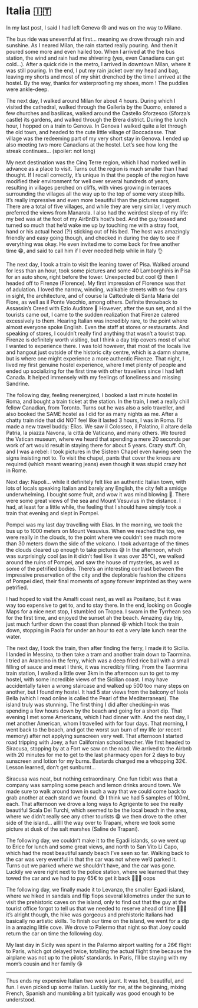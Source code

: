 # Italia 🇮🇹

In my last post, I said I had left Geneva 😞 and was on the way to Milano.

The bus ride was uneventful at first... meaning we drove through rain and sunshine. As I neared Milan, the rain started really pouring. And then it poured some more and even hailed too. When I arrived at the the bus station, the wind and rain had me shivering (yes, even Canadians can get cold...). After a quick ride in the metro, I arrived in downtown Milan, where it was still pouring. In the end, I put my rain jacket over my head and bag, leaving my shorts and most of my shirt drenched by the time I arrived at the hostel. By the way, thanks for waterproofing my shoes, mom ! The puddles were ankle-deep.

The next day, I walked around Milan for about 4 hours. During which I visited the cathedral, walked through the Galleria by the Duomo, entered a few churches and basilicas, walked around the Castello Sforzesco (Sforza’s castle) its gardens, and walked through the Brera district.
During the lunch hour, I hopped on a train to Genova. In Genova I walked quite a lot through the old town, and headed to the cute little village of Boccadasse. That village was the redeeming part of my very short stay in Genova. I ended up also meeting two more Canadians at the hostel. Let’s see how long the streak continues... (spoiler: not long)

My next destination was the Cinq Terre region, which I had marked well in advance as a place to visit. Turns out the region is much smaller than I had thought. If I recall correctly, it’s unique in that the people of the region have modified their environment for well over several hundreds of years, resulting in villages perched on cliffs, with vines growing in terraces surrounding the villages all the way up to the top of some very steep hills. It’s really impressive and even more beautiful than the pictures suggest. There are a total of five villages, and while they are very similar, I very much preferred the views from Manarola. 
I also had the weirdest sleep of my life: my bed was at the foot of my AirBnB’s host’s bed. And the guy tossed and turned so much that he’d wake me up by touching me with a stray foot, hand or his actual head (?!) sticking out of his bed. The host was amazingly friendly and easy going though, and checked in during the day to see if everything was okay. He even invited me to come back for free another time 😁, and said to call him if I ever needed help while in Italy 👌

The next day, I took a train to visit the leaning tower of Pisa. Walked around for less than an hour, took some pictures and some 40 Lamborghinis in Pisa for an auto show, right before the tower. Unexpected but cool 😋 then I headed off to Firenze (Florence).
My first impression of Florence was that of adulation. I loved the narrow, winding, walkable streets with so few cars in sight, the architecture, and of course la Cattedrale di Santa Maria del Fiore, as well as il Ponte Vecchio, among others. Definite throwback to Assassin’s Creed with Ezio Auditore 🙈 
However, after the sun set, and all the tourists came out, I came to the sudden realization that Firenze catered excessively to them. Hearing Italian was incredibly rare, to the point where almost everyone spoke English. Even the staff at stores or restaurants. And speaking of stores, I couldn’t really find anything that wasn’t a tourist trap. Firenze is definitely worth visiting, but I think a day trip covers most of what I wanted to experience there. I was told however, that most of the locals live and hangout just outside of the historic city centre, which is a damn shame, but is where one might experience a more authentic Firenze.
That night, I lived my first genuine hostel experience, where I met plenty of people and ended up socializing for the first time with other travellers since I had left Canada. It helped immensely with my feelings of loneliness and missing Sandrine.

The following day, feeling reenergized, I booked a last minute hostel in Roma, and bought a train ticket at the station. In the train, I met a really chill fellow Canadian, from Toronto. Turns out he was also a solo traveller, and also booked the SAME hostel as I did for as many nights as me. After a chatty train ride that did NOT feel like it lasted 3 hours, I was in Roma. I’d made a new travel buddy: Elias. We saw il Colosseo, il Palatino, il altare della Patria, la piazza Navona, la città de Vaticano, and many others. We toured the Vatican museum, where we heard that spending a mere 20 seconds per work of art would result in staying there for about 5 years. Crazy stuff. Oh, and I was a rebel: I took pictures in the Sisteen Chapel even having seen the signs insisting not to. To visit the chapel, pants that cover the knees are required (which meant wearing jeans) even though it was stupid crazy hot in Rome.

Next day: Napoli... while it definitely felt like an authentic Italian town, with lots of locals speaking Italian and barely any English, the city felt a smidge underwhelming. I bought some fruit, and wow it was mind blowing 🤯. There were some great views of the sea and Mount Vesuvius in the distance. I had, at least for a little while, the feeling that I should have simply took a train that evening and slept in Pompei.

Pompei was my last day travelling with Elias. In the morning, we took the bus up to 1000 meters on Mount Vesuvius. When we reached the top, we were really in the clouds, to the point where we couldn’t see much more than 30 meters down the side of the volcano. I took advantage of the times the clouds cleared up enough to take pictures 😅
In the afternoon, which was surprisingly cool (as in it didn’t feel like it was over 35℃), we walked around the ruins of Pompei, and saw the house of mysteries, as well as some of the petrified bodies. There’s an interesting contrast between the impressive preservation of the city and the deplorable fashion the citizens of Pompei died, their final moments of agony forever imprinted as they were petrified.

I had hoped to visit the Amalfi coast next, as well as Positano, but it was way too expensive to get to, and to stay there. In the end, looking on Google Maps for a nice next stop, I stumbled on Tropea. I swam in the Tyrrhean sea for the first time, and enjoyed the sunset ah the beach. Amazing day trip, just much further down the coast than planned 😆 which I took the train down, stopping in Paola for under an hour to eat a very late lunch near the water.

The next day, I took the train, then after finding the ferry, I made it to Sicilia. I landed in Messina, to then take a tram and another train down to Taormina. I tried an Arancino in the ferry, which was a deep fried rice ball with a small filling of sauce and meat I think, it was incredibly filling. From the Taormina train station, I walked a little over 3km in the afternoon sun to get to my hostel, with some incredible views of the Sicilian coast. I may have accidentally taken a wrong staircase and walked up 500 too many steps on another, but I found my hostel. It had 5 star views from the balcony of Isola Bella (which I read online is called the Pearl of the Mediterranean). The island truly was stunning. The first thing I did after checking-in was spending a few hours down by the beach and going for a short dip. That evening I met some Americans, which I had dinner with. And the next day, I met another American, whom I travelled with for four days. That morning, I went back to the beach, and got the worst sun burn of my life (or recent memory) after not applying sunscreen very well. That afternoon I started road tripping with Joey, a fun Californian school teacher. We first headed to Siracusa, stopping by at a Fort we saw on the road. We arrived to the Airbnb with 20 minutes for me to get to the last pharmacy open for 2 days to buy sunscreen and lotion for my burns. Bastards charged me a whopping 32€. Lesson learned, don’t get sunburnt...

Siracusa was neat, but nothing extraordinary. One fun tidbit was that a company was sampling some peach and lemon drinks around town. We made sure to walk around town in such a way that we could come back to grab another at each stand we found. 😅 I think we had 5 samples of 100mL each. That afternoon we drove a long ways to Agrigente to see the really beautiful Scala Dei Turchi, which seemed to be the local beach in the area, where we didn’t really see any other tourists 😁 we then drove to the other side of the island... alllll the way over to Trapani, where we took some picture at dusk of the salt marshes (Saline de Trapani).

The following day, we couldn’t make it to the Egadi islands, so we went up to Erice for lunch and some great views, and north to San Vito Li Capo, which had the most beautiful sandy beach I’ve seen so far. Walking back to the car was very eventful in that the car was not where we’d parked it. Turns out we parked where we shouldn’t have, and the car was gone. Luckily we were right next to the police station, where we learned that they towed the car and we had to pay 65€ to get it back 🤦🏼‍♂️ oops 

The following day, we finally made it to Levanzo, the smaller Egadi island, where we hiked in sandals and flip flops several kilometres under the sun to visit the prehistoric caves on the island, only to find out that the guy at the tourist office forgot to tell us that we needed to reserve ahead of time 🤦🏼‍♂️ it’s alright though, the hike was gorgeous and prehistoric Italians had basically no artistic skills. To finish our time on the island, we went for a dip in a amazing little cove. We drove to Palermo that night so that Joey could return the car on time the following day.

My last day in Sicily was spent in the Palermo airport waiting for a 26€ flight to Paris, which got delayed twice, totalling the actual flight time because the airplane was not up to the pilots’ standards. In Paris, I’ll be staying with my mom’s cousin and her family 😘 

---

Thus ends my expensive Italian two week jaunt. It was hot, beautiful, and fun. I even picked up some Italian. Luckily for me, at the beginning, mixing French, Spanish and mumbling a bit typically was good enough to be understood.
